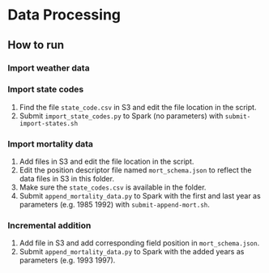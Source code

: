 # Data Processing


## How to run 

### Import weather data



### Import state codes
1. Find the file `state_code.csv` in S3 and edit the file location in the script.
1. Submit `import_state_codes.py` to Spark (no parameters) with `submit-import-states.sh`

### Import mortality data
1. Add files in S3 and edit the file location in the script.
1. Edit the position descriptor file named `mort_schema.json` to reflect the data files in S3 in this folder.
1. Make sure the `state_codes.csv` is available in the folder.
1. Submit `append_mortality_data.py` to Spark with the first and last year as parameters (e.g. 1985 1992)
with `submit-append-mort.sh`.





### Incremental addition
1. Add file in S3 and add corresponding field position in `mort_schema.json`.
1. Submit `append_mortality_data.py` to Spark with the added years as parameters (e.g. 1993 1997).


